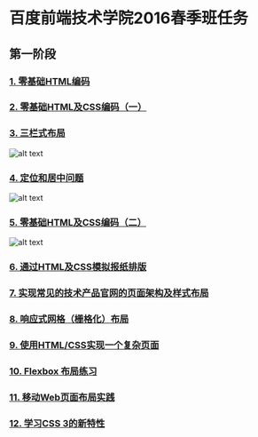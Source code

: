 # 百度前端技术学院2016春季班任务

## 第一阶段

### [1. 零基础HTML编码](http://ife.baidu.com/task/detail?taskId=1)

### [2. 零基础HTML及CSS编码（一）](http://ife.baidu.com/task/detail?taskId=2)

### [3. 三栏式布局](https://github.com/andy1li/baidu-ife-2016-spring/tree/master/task-1-3)
![alt text](http://7xrp04.com1.z0.glb.clouddn.com/task_1_3_1.png "三栏式布局")

### [4. 定位和居中问题](https://github.com/andy1li/baidu-ife-2016-spring/tree/master/task-1-4)
![alt text](http://7xrp04.com1.z0.glb.clouddn.com/task_1_4_1.png "定位和居中问题")

### [5. 零基础HTML及CSS编码（二）](https://github.com/andy1li/baidu-ife-2016-spring/tree/master/task-1-5)
![alt text](http://7xrp04.com1.z0.glb.clouddn.com/task_1_5_1.jpg "零基础HTML及CSS编码（二）")

### [6. 通过HTML及CSS模拟报纸排版](http://ife.baidu.com/task/detail?taskId=6)

### [7. 实现常见的技术产品官网的页面架构及样式布局](http://ife.baidu.com/task/detail?taskId=7)

### [8. 响应式网格（栅格化）布局](http://ife.baidu.com/task/detail?taskId=8)

### [9. 使用HTML/CSS实现一个复杂页面](http://ife.baidu.com/task/detail?taskId=9)

### [10. Flexbox 布局练习](http://ife.baidu.com/task/detail?taskId=10)

### [11. 移动Web页面布局实践](http://ife.baidu.com/task/detail?taskId=11)

### [12. 学习CSS 3的新特性](http://ife.baidu.com/task/detail?taskId=12)

